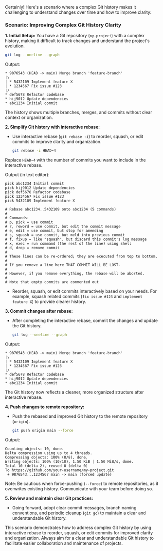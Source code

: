 
Certainly! Here's a scenario where a complex Git history makes it challenging to understand changes over time and how to improve clarity:

### Scenario: Improving Complex Git History Clarity

**1. Initial Setup:**
You have a Git repository (`my-project`) with a complex history, making it difficult to track changes and understand the project's evolution.

   ```bash
   git log --oneline --graph
   ```
Output:
   ```
   * 9876543 (HEAD -> main) Merge branch 'feature-branch'
   |\
   | * 5432109 Implement feature X
   | * 1234567 Fix issue #123
   |/
   * def5678 Refactor codebase
   * hij9012 Update dependencies
   * abc1234 Initial commit
   ```

The history shows multiple branches, merges, and commits without clear context or organization.

**2. Simplify Git history with interactive rebase:**
- Use interactive rebase (`git rebase -i`) to reorder, squash, or edit commits to improve clarity and organization.

   ```bash
   git rebase -i HEAD~4
   ```

Replace `HEAD~4` with the number of commits you want to include in the interactive rebase.

Output (in text editor):
   ```
   pick abc1234 Initial commit
   pick hij9012 Update dependencies
   pick def5678 Refactor codebase
   pick 1234567 Fix issue #123
   pick 5432109 Implement feature X

   # Rebase abc1234..5432109 onto abc1234 (5 commands)
   #
   # Commands:
   # p, pick = use commit
   # r, reword = use commit, but edit the commit message
   # e, edit = use commit, but stop for amending
   # s, squash = use commit, but meld into previous commit
   # f, fixup = like "squash", but discard this commit's log message
   # x, exec = run command (the rest of the line) using shell
   # d, drop = remove commit
   #
   # These lines can be re-ordered; they are executed from top to bottom.
   #
   # If you remove a line here THAT COMMIT WILL BE LOST.
   #
   # However, if you remove everything, the rebase will be aborted.
   #
   # Note that empty commits are commented out
   ```

- Reorder, squash, or edit commits interactively based on your needs. For example, squash related commits (`fix issue #123` and `implement feature X`) to provide clearer history.

**3. Commit changes after rebase:**
- After completing the interactive rebase, commit the changes and update the Git history.

   ```bash
   git log --oneline --graph
   ```
Output:
   ```
   * 9876543 (HEAD -> main) Merge branch 'feature-branch'
   |\
   | * 5432109 Implement feature X
   | * 1234567 Fix issue #123
   |/
   * def5678 Refactor codebase
   * hij9012 Update dependencies
   * abc1234 Initial commit
   ```

The Git history now reflects a cleaner, more organized structure after interactive rebase.

**4. Push changes to remote repository:**
- Push the rebased and improved Git history to the remote repository (`origin`).

   ```bash
   git push origin main --force
   ```
Output:
   ```
   Counting objects: 10, done.
   Delta compression using up to 4 threads.
   Compressing objects: 100% (8/8), done.
   Writing objects: 100% (10/10), 1.50 KiB | 1.50 MiB/s, done.
   Total 10 (delta 2), reused 0 (delta 0)
   To https://github.com/your-username/my-project.git
    + 9876543...1234567 main -> main (forced update)
   ```

Note: Be cautious when force-pushing (`--force`) to remote repositories, as it overwrites existing history. Communicate with your team before doing so.

**5. Review and maintain clear Git practices:**
- Going forward, adopt clear commit messages, branch naming conventions, and periodic cleanup (`git gc`) to maintain a clear and understandable Git history.

This scenario demonstrates how to address complex Git history by using interactive rebase to reorder, squash, or edit commits for improved clarity and organization. Always aim for a clear and understandable Git history to facilitate easier collaboration and maintenance of projects.